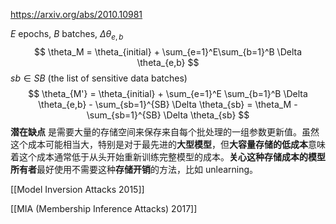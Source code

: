 https://arxiv.org/abs/2010.10981


$E$ epochs, $B$ batches, $\Delta \theta_{e,b}$
$$
\theta_M = \theta_{initial} + \sum_{e=1}^E\sum_{b=1}^B \Delta \theta_{e,b}
$$
$sb \in SB$ (the list of sensitive data batches)
$$
\theta_{M'} = \theta_{initial} + \sum_{e=1}^E \sum_{b=1}^B \Delta \theta_{e,b} - \sum_{sb=1}^{SB} \Delta \theta_{sb} = \theta_M - \sum_{sb=1}^{SB} \Delta \theta_{sb}
$$
**潜在缺点** 是需要大量的存储空间来保存来自每个批处理的一组参数更新值。虽然这个成本可能相当大，特别是对于最先进的**大型模型**，但**大容量存储的低成本**意味着这个成本通常低于从头开始重新训练完整模型的成本。**关心这种存储成本的模型所有者**最好使用不需要这种**存储开销**的方法，比如 unlearning。

[[Model Inversion Attacks 2015]]

[[MIA (Membership Inference Attacks) 2017]]


